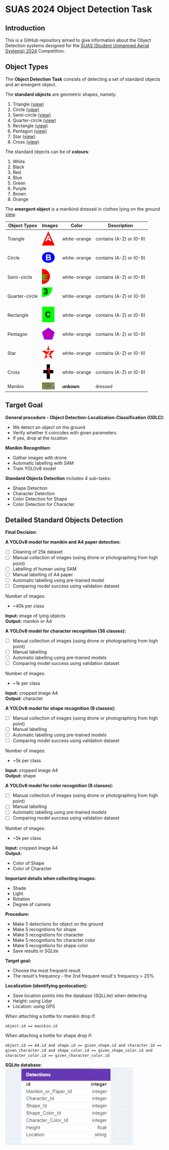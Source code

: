 # SUAS 2024 Object Detection Task

## Introduction

This is a GitHub repository aimed to give information about the Object Detection systems designed for the [SUAS (Student Unmanned Aerial Systems) 2024](https://suas-competition.org/) Competition. 

## Object Types

The **Object Detection Task** consists of detecting a set of standard objects and an emergent object.

The **standard objects** are geometric shapes, namely:

1. Triangle [(view)](images/triangle.jpg)
2. Circle [(view)](images/circuit.jpg)
3. Semi-circle [(view)](images/semi-circuit.jpg)
4. Quarter-circle [(view)](images/quarter-circle-edited.jpg)
5. Rectangle [(view)](images/rectangle.jpg)
6. Pentagon [(view)](images/pentagon.jpg)
7. Star ([view)](images/star.jpg)
8. Cross [(view)](images/cross.jpg)

The standard objects can be of **colours**:

1. White
2. Black
3. Red
4. Blue
5. Green
6. Purple
7. Brown
8. Orange

The **emergent object** is a manikind dressed in clothes lying on the ground [view](images/manikind.jpg).

| Object Types | Images | Color | Description |
| ---------|----------|----------|----------|
| Triangle | <img src="images/triangle.jpg" width="40"> | white-orange | contains (A-Z) or (0-9) |
| Circle | <img src="images/circuit.jpg" width="40">  | white-orange | contains (A-Z) or (0-9) |
| Semi-circle | <img src="images/semi-circuit.jpg" width="40">  | white-orange | contains (A-Z) or (0-9) |
| Quarter-circle | <img src="images/quarter-circle-edited.jpg" width="40">  | white-orange | contains (A-Z) or (0-9) |
| Rectangle | <img src="images/rectangle.jpg" width="40"> | white-orange | contains (A-Z) or (0-9) |
| Pentagon | <img src="images/pentagon.jpg" width="40">  | white-orange | contains (A-Z) or (0-9) |
| Star | <img src="images/star.jpg" width="40">  | white-orange | contains (A-Z) or (0-9) |
| Cross | <img src="images/cross.jpg" width="40">  | white-orange | contains (A-Z) or (0-9) |
| Manikin | <img src="images/manikin.jpg" width="40"> | **unkown** | dressed |

## Target Goal
**General procedure - Object Detection-Localization-Classification (ODLC):**

- We detect an object on the ground
- Verify whether it coincides with given parameters
- If yes, drop at the location

**Manikin Recognition:**
- Gather images with drone
- Automatic labelling with SAM
- Train YOLOv8 model

**Standard Objects Detection** includes 4 sub-tasks:
- Shape Detection
- Character Detection
- Color Detection for Shape
- Color Detection for Character

## Detailed Standard Objects Detection
**Final Decision:**

**A YOLOv8 model for manikin and A4 paper detection:**
- [ ] Cleaning of 25k dataset
- [ ] Manual collection of images (using drone or photographing from high point)
- [ ] Labelling of human using SAM
- [ ] Manual labelling of A4 paper
- [ ] Automatic labelling using pre-trained model
- [ ] Comparing model success using validation dataset

Number of images:
- ~40k per class

**Input:** image of lying objects\
**Output:** manikin or A4

**A YOLOv8 model for character recognition (36 classes):**
- [ ] Manual collection of images (using drone or photographing from high point)
- [ ] Manual labelling
- [ ] Automatic labelling using pre-trained models
- [ ] Comparing model success using validation dataset

Number of images:
- ~1k per class

**Input:** cropped image A4\
**Output:** character

**A YOLOv8 model for shape recognition (8 classes):**
- [ ] Manual collection of images (using drone or photographing from high point)
- [ ] Manual labelling
- [ ] Automatic labelling using pre-trained models
- [ ] Comparing model success using validation dataset

Number of images:
- ~5k per class

**Input:** cropped image A4\
**Output:** shape

**A YOLOv8 model for color recognition (8 classes):**
- [ ] Manual collection of images (using drone or photographing from high point)
- [ ] Manual labelling
- [ ] Automatic labelling using pre-trained models
- [ ] Comparing model success using validation dataset

Number of images:
- ~5k per class

**Input:** cropped image A4\
**Output:**
- Color of Shape
- Color of Character

**Important details when collecting images:**
- Shade
- Light
- Rotation
- Degree of camera

**Procedure:**
- Make 5 detections for object on the ground
- Make 5 recognitions for shape
- Make 5 recognitions for character
- Make 5 recognitions for character color
- Make 5 recognitions for shape color
- Save results in SQLite

**Target goal:**
- Choose the most frequent result
- The result's frequency - the 2nd frequent result's frequency > 20%

**Localization (identifying geolocation):**
- Save location points into the database (SQLLite) when detecting
- Height: using Lidar
- Location: using GPS

When attaching a bottle for manikin drop if:
```
object.id == manikin.id
```

When attaching a bottle for shape drop if:
```
object.id == A4.id and shape.id == given_shape.id and character.id == given_character.id and shape_color.id == given_shape_color.id and character_color.id == given_character_color.id
```

**SQLite database**:
![(view)](images/image_db.jpg)
